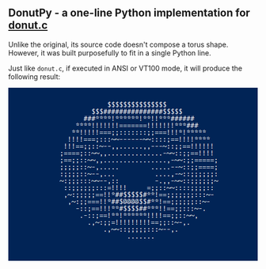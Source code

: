 ## DonutPy - a one-line Python implementation for [donut.c](https://www.a1k0n.net/2006/09/15/obfuscated-c-donut.html)

Unlike the original, its source code doesn't compose a torus shape. However, it was built purposefully to fit in a single Python line.

Just like `donut.c`, if executed in ANSI or VT100 mode, it will produce the following result:

![](donut.gif)
